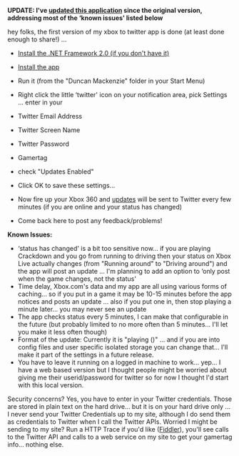 **UPDATE: I've [updated this application](http://www.duncanmackenzie.net/blog/using-the-xbox-to-twitter-app-please-update-your-client/) since the original version, addressing most of the &#8216;known issues' listed below**

hey folks, the first version of my xbox to twitter app is done (at least done enough to share!) ...

  * [Install the .NET Framework 2.0 (if you don't have it)](http://www.microsoft.com/downloads/details.aspx?familyid=0856eacb-4362-4b0d-8edd-aab15c5e04f5&displaylang=en)
  * [Install the app](http://www.duncanmackenzie.net/XboxToTwitter/Install/XboxTwitterInstaller.msi)
  * Run it (from the "Duncan Mackenzie" folder in your Start Menu)
  * Right click the little &#8216;twitter' icon on your notification area, pick Settings ... enter in your
  * Twitter Email Address
  * Twitter Screen Name
  * Twitter Password
  * Gamertag
  * check "Updates Enabled"
  * Click OK to save these settings...

  * Now fire up your Xbox 360 and [updates](http://twitter.com/Duncanma/statuses/60427042) will be sent to Twitter every few minutes (if you are online and your status has changed)
  * Come back here to post any feedback/problems!

**Known Issues:**

  * &#8216;status has changed' is a bit too sensitive now... if you are playing Crackdown and you go from running to driving then your status on Xbox Live actually changes (from "Running around" to "Driving around") and the app will post an update ... I'm planning to add an option to &#8216;only post when the game changes, not the status'
  * Time delay, Xbox.com's data and my app are all using various forms of caching... so if you put in a game it may be 10-15 minutes before the app notices and posts an update ... also if you put one in, then stop playing a minute later... you may never see an update
  * The app checks status every 5 minutes, I can make that configurable in the future (but probably limited to no more often than 5 minutes... I'll let you make it less often though)
  * Format of the update: Currently it is "playing <game title> (<additional info>)" ... and if you are into config files and user specific isolated storage you can change that... I'll make it part of the settings in a future release.
  * You have to leave it running on a logged in machine to work... yep... I have a web based version but I thought people might be worried about giving me their userid/password for twitter so for now I thought I'd start with this local version.

Security concerns? Yes, you have to enter in your Twitter credentials. Those are stored in plain text on the hard drive... but it is on your hard drive only ... I never send your Twitter Credentials up to my site, although I do send them as credentials to Twitter when I call the Twitter APIs. Worried I might be sending to my site? Run a HTTP Trace if you'd like ([Fiddler](http://www.fiddlertool.com/)), you'll see calls to the Twitter API and calls to a web service on my site to get your gamertag info... nothing else.